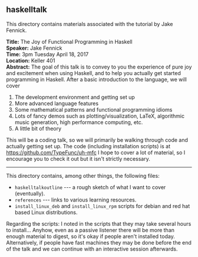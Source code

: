 ## haskelltalk

This directory contains materials associated with the tutorial by Jake Fennick.

**Title:** The Joy of Functional Programming in Haskell  
**Speaker:** Jake Fennick  
**Time:** 3pm Tuesday April 18, 2017  
**Location:** Keller 401  
**Abstract:** The goal of this talk is to convey to you the experience of pure joy
and excitement when using Haskell, and to help you actually get
started programming in Haskell.  After a basic introduction to the
language, we will cover

1. The development environment and getting set up
2. More advanced language features
3. Some mathematical patterns and functional programming idioms
4. Lots of fancy demos such as plotting/visualization, LaTeX, algorithmic music generation, high performance computing, etc.
5. A little bit of theory

This will be a coding talk, so we will primarily be walking through code and actually getting set up. The code (including installation scripts) is at https://github.com/TypeFunc/uh-mfc  I hope to cover a lot of material, so I encourage you to check it out but it isn't strictly necessary.

---------------------

This directory contains, among other things, the following files:

+ `haskelltalkoutline` --- a rough sketch of what I want to cover (eventually).  
+ `references` --- links to various learning resources. 
+ `install_linux_deb` and `install_linux_rpm` scripts for debian and red hat based Linux distributions.

Regarding the scripts:  I noted in the scripts that they may take several hours to install...  Anyhow, even as a passive listener there will be more than enough material to digest, so it's okay if people aren't installed today.  Alternatively, if people have fast machines they may be done before the end of the talk and we can continue with an interactive session afterwards.
